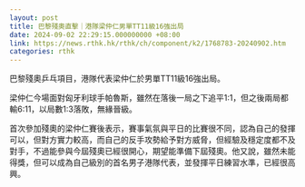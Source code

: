 ```yaml
---
layout: post
title: 巴黎殘奧直擊｜港隊梁仲仁男單TT11級16強出局
date: 2024-09-02 22:29:15.000000000 +08:00
link: https://news.rthk.hk/rthk/ch/component/k2/1768783-20240902.htm
categories: rthk
---
```


巴黎殘奧乒乓項目，港隊代表梁仲仁於男單TT11級16強出局。

梁仲仁今場面對匈牙利球手帕魯斯，雖然在落後一局之下追平1:1，但之後兩局都輸6:11，以局數1:3落敗，無緣晉級。

首次參加殘奧的梁仲仁賽後表示，賽事氣氛與平日的比賽很不同，認為自己的發揮可以，但對方實力較高，而自己的反手攻勢給予對方威脅，但經驗及穩定度都不及對手，不過能參與今屆殘奧已經很開心，期望能準備下屆殘奧。他又說，雖然未能得獎，但可以成為自己級別的首名男子港隊代表，並發揮平日練習水準，已經很高興。
